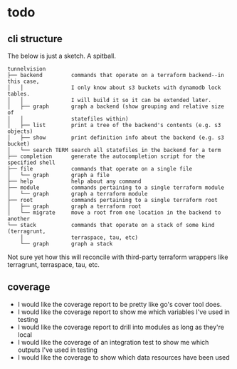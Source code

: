 # todo

## cli structure

The below is just a sketch. A spitball.

```
tunnelvision
├── backend         commands that operate on a terraform backend--in this case,
│   │               I only know about s3 buckets with dynamodb lock tables.
│   │               I will build it so it can be extended later.
│   ├── graph       graph a backend (show grouping and relative size of
│   │               statefiles within)
│   ├── list        print a tree of the backend's contents (e.g. s3 objects)
│   ├── show        print definition info about the backend (e.g. s3 bucket)
│   └── search TERM search all statefiles in the backend for a term
├── completion      generate the autocompletion script for the specified shell
├── file            commands that operate on a single file
│   └── graph       graph a file
├── help            help about any command
├── module          commands pertaining to a single terraform module
│   └── graph       graph a terraform module
├── root            commands pertaining to a single terraform root
│   ├── graph       graph a terraform root
│   └── migrate     move a root from one location in the backend to another
└── stack           commands that operate on a stack of some kind (terragrunt,
    │               terraspace, tau, etc)
    └── graph       graph a stack
```

Not sure yet how this will reconcile with third-party terraform wrappers like
terragrunt, terraspace, tau, etc.

## coverage

- I would like the coverage report to be pretty like go's cover tool does.
- I would like the coverage report to show me which variables I've used in testing
- I would like the coverage report to drill into modules as long as they're local
- I would like the coverage of an integration test to show me which outputs I've used in testing
- I would like the coverage to show which data resources have been used
